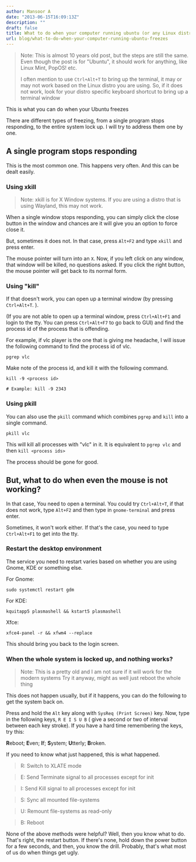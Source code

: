 ```yaml
---
author: Mansoor A
date: "2013-06-15T16:09:13Z"
description: ""
draft: false
title: What to do when your computer running ubuntu (or any Linux distro) freezes?
url: blog/what-to-do-when-your-computer-running-ubuntu-freezes
---
```


> Note: This is almost 10 years old post, but the steps are still the same. 
> Even though the post is for "Ubuntu", it should work for anything, like Linux Mint, PopOS! etc. 
> 
> I often mention to use `Ctrl+Alt+T` to bring up the terminal, it may or may not work based on the Linux distro you
> are using. So, if it does not work, look for your distro specific keyboard shortcut to bring up
> a terminal window

This is what you can do when your Ubuntu freezes

There are different types of freezing, from a single program stops responding, to the entire system lock up. I will try to address them one by one.

## A single program stops responding
This is the most common one. This happens very often. And this can be dealt easily. 


### Using xkill

> Note: xkill is for X Window systems. If you are using a distro that is using Wayland, this may
> not work.

When a single window stops responding, you can simply click the close button in the 
window and chances are it will give you an option to force close it. 

But, sometimes it does not. In that case, press `Alt+F2` and type `xkill` and press enter. 

The mouse pointer will turn into an `X`. Now, if you left click on any window, that window will be killed, no questions asked. If you click the right button, the mouse pointer will get back to its normal form.

### Using "kill"

If that doesn't work, you can open up a terminal window (by pressing `Ctrl+Alt+T`. ). 

(If you are not able to open up a terminal window, press `Ctrl+Alt+F1` and login to the tty. You can press `Ctrl+Alt+F7` to go back to GUI) and find the process id of the process that is offending.

For example, if vlc player is the one that is giving me headache, I will issue the following command to find the process id of vlc.

```shell
pgrep vlc
```

Make note of the process id, and kill it with the following command.
```shell
kill -9 <process id>

# Example: kill -9 2343
```

### Using pkill

You can also use the `pkill` command which combines `pgrep` and `kill` into a single command.
```
pkill vlc
```
This will kill all processes with "vlc" in it. It is equivalent to `pgrep vlc` and then `kill <process ids>`

The process should be gone for good.

## But, what to do when even the mouse is not working?

In that case, You need to open a terminal. You could try `Ctrl+Alt+T`, 
if that does not work, type `Alt+F2` and then type in `gnome-terminal` and press enter. 

Sometimes, it won't work either. If that's the case, you need to type `Ctrl+Alt+F1` to get into the tty. 

### Restart the desktop environment

The service you need to restart varies based on whether you are using Gnome, KDE or something else.

For Gnome:
```shell
sudo systemctl restart gdm
```

For KDE:
```shell
kquitapp5 plasmashell && kstart5 plasmashell
```

Xfce:
```shell
xfce4-panel -r && xfwm4 --replace
```
This should bring you back to the login screen.


### When the whole system is locked up, and nothing works?

> Note: This is a pretty old and I am not sure if it will work for the modern systems
> Try it anyway, might as well just reboot the whole thing 

This does not happen usually, but if it happens, you can do the following to get the system back on.

Press and hold the `Alt` key along with `SysReq (Print Screen)` key. Now, type in the following keys, `R E I S U B` ( give a second or two of interval between each key stroke). If you have a hard time remembering the keys, try this:  

**R**eboot; **E**ven; **I**f; **S**ystem; **U**tterly; **B**roken.

If you need to know what just happened, this is what happened.

> R: Switch to XLATE mode
  
> E: Send Terminate signal to all processes except for init
  
> I: Send Kill signal to all processes except for init
  
> S: Sync all mounted file-systems
  
> U: Remount file-systems as read-only
  
> B: Reboot

None of the above methods were helpful? Well, then you know what to do. That's right, the restart button. If there's none, hold down the power button for a few seconds, and then, you know the drill. Probably, that's what most of us do when things get ugly.


